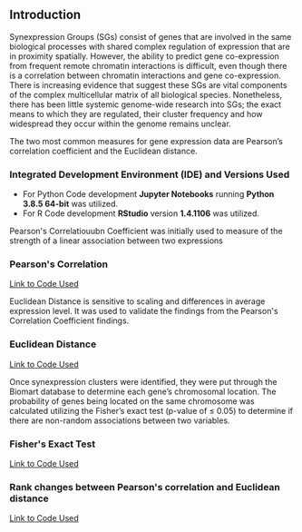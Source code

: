 ## Introduction

Synexpression Groups (SGs) consist of genes that are involved in the same biological processes with shared complex regulation of expression that are in proximity spatially. However, the ability to predict gene co-expression from frequent remote chromatin interactions is difficult, even though there is a correlation between chromatin interactions and gene co-expression. There is increasing evidence that suggest these SGs are vital components of the complex multicellular matrix of all biological species.  Nonetheless, there has been little systemic genome-wide research into SGs; the exact means to which they are regulated, their cluster frequency and how widespread they occur within the genome remains unclear.


The two most common measures for gene expression data are Pearson’s correlation coefficient and the Euclidean distance. 

### Integrated Development Environment (IDE) and Versions Used
- For Python Code development **Jupyter Notebooks** running **Python 3.8.5 64-bit** was utilized.
- For R Code development **RStudio** version **1.4.1106** was utilized.

Pearson's Correlatiouubn Coefficient was initially used to measure of the strength of a linear association between two expressions
### Pearson's Correlation
[Link to Code Used](https://i-milligan.github.io/Synexpression-Groups-Identification/pearson)

Euclidean Distance is sensitive to scaling and differences in average expression level.  It was used to validate the findings from the Pearson's Correlation Coefficient findings.
### Euclidean Distance
[Link to Code Used](https://i-milligan.github.io/Synexpression-Groups-Identification/euclidean)

Once synexpression clusters were identified, they were put through the Biomart database to determine each gene’s chromosomal location. The probability of genes being located on the same chromosome was calculated utilizing the Fisher’s exact test (p-value of ≤ 0.05) to determine if there are non-random associations between two variables.
### Fisher's Exact Test
[Link to Code Used](fisher.md)

### Rank changes between Pearson's correlation and Euclidean distance
[Link to Code Used](rankchange.md)
